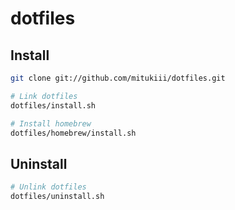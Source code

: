 # dotfiles

## Install

```sh
git clone git://github.com/mitukiii/dotfiles.git

# Link dotfiles
dotfiles/install.sh

# Install homebrew
dotfiles/homebrew/install.sh
```

## Uninstall

```sh
# Unlink dotfiles
dotfiles/uninstall.sh
```
